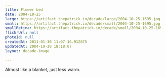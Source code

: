 ```yaml
---
title: Flower bed
date: 2004-10-25
large: https://artifact.thepatrick.io/decade/large/2004-10-25-1695.jpg
small: https://artifact.thepatrick.io/decade/small/2004-10-25-1695.jpg
smallRetina: https://artifact.thepatrick.io/decade/small/2004-10-25-1695@2x.jpg
flickrUrl: null
photoId: null
createdAt: 2011-01-30 11:07:16.912675
updatedAt: 2004-10-30 18:18:07
layout: decade-image

---
```

Almost like a blanket, just less warm.
